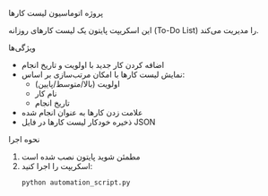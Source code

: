 پروژه اتوماسیون لیست کارها

این اسکریپت پایتون یک لیست کارهای روزانه (To-Do List) را مدیریت می‌کند.

ویژگی‌ها
- اضافه کردن کار جدید با اولویت و تاریخ انجام
- نمایش لیست کارها با امکان مرتب‌سازی بر اساس:
  - اولویت (بالا/متوسط/پایین)
  - نام کار
  - تاریخ انجام
- علامت زدن کارها به عنوان انجام شده
- ذخیره خودکار لیست کارها در فایل JSON

 نحوه اجرا
1. مطمئن شوید پایتون نصب شده است
2. اسکریپت را اجرا کنید:
   ```bash
   python automation_script.py
